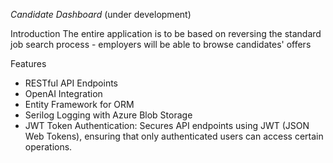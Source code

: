 *Candidate Dashboard* (under development)

Introduction
The entire application is to be based on reversing the standard job search process - employers will be able to browse candidates' offers

Features
- RESTful API Endpoints
- OpenAI Integration
- Entity Framework for ORM
- Serilog Logging with Azure Blob Storage
- JWT Token Authentication: Secures API endpoints using JWT (JSON Web Tokens), ensuring that only authenticated users can access certain operations.
